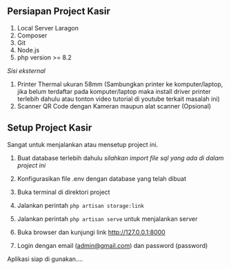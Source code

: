 ## Persiapan Project Kasir

1. Local Server Laragon 
2. Composer
3. Git
4. Node.js
5. php version >= 8.2

*Sisi eksternal*

1. Printer Thermal ukuran 58mm (Sambungkan printer ke komputer/laptop, jika belum terdaftar pada komputer/laptop maka install driver printer terlebih dahulu atau tonton video tutorial di youtube terkait masalah ini)
2. Scanner QR Code dengan Kameran maupun alat scanner (Opsional)



## Setup Project Kasir

Sangat untuk menjalankan atau mensetup project ini.

1. Buat database terlebih dahulu
    *silahkan import file sql yang ada di dalam project ini*
2. Konfigurasikan file .env dengan database yang telah dibuat
3. Buka terminal di direktori project

5. Jalankan perintah `php artisan storage:link`
6. Jalankan perintah `php artisan serve` untuk menjalankan server
7. Buka browser dan kunjungi link http://127.0.0.1:8000
8. Login dengan email (admin@gmail.com) dan password (password)


Aplikasi siap di gunakan....





